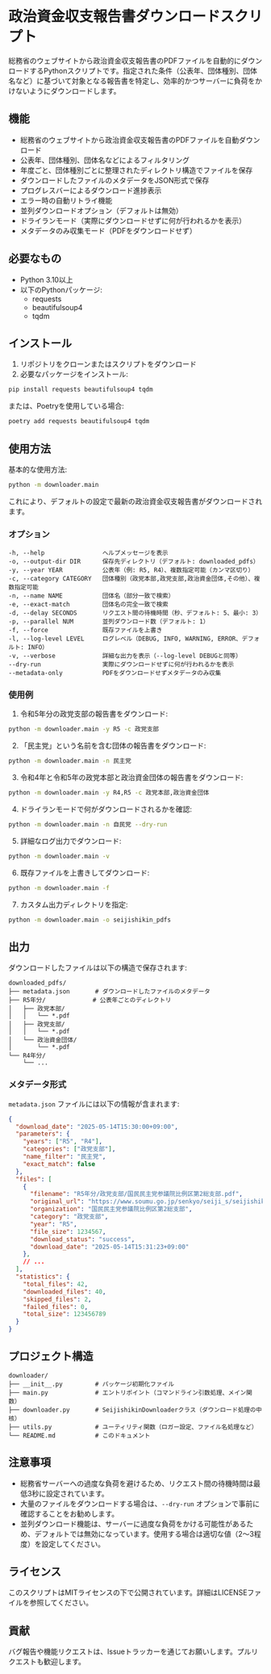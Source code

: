 # 政治資金収支報告書ダウンロードスクリプト

総務省のウェブサイトから政治資金収支報告書のPDFファイルを自動的にダウンロードするPythonスクリプトです。指定された条件（公表年、団体種別、団体名など）に基づいて対象となる報告書を特定し、効率的かつサーバーに負荷をかけないようにダウンロードします。

## 機能

- 総務省のウェブサイトから政治資金収支報告書のPDFファイルを自動ダウンロード
- 公表年、団体種別、団体名などによるフィルタリング
- 年度ごと、団体種別ごとに整理されたディレクトリ構造でファイルを保存
- ダウンロードしたファイルのメタデータをJSON形式で保存
- プログレスバーによるダウンロード進捗表示
- エラー時の自動リトライ機能
- 並列ダウンロードオプション（デフォルトは無効）
- ドライランモード（実際にダウンロードせずに何が行われるかを表示）
- メタデータのみ収集モード（PDFをダウンロードせず）

## 必要なもの

- Python 3.10以上
- 以下のPythonパッケージ:
  - requests
  - beautifulsoup4
  - tqdm

## インストール

1. リポジトリをクローンまたはスクリプトをダウンロード
2. 必要なパッケージをインストール:

```bash
pip install requests beautifulsoup4 tqdm
```

または、Poetryを使用している場合:

```bash
poetry add requests beautifulsoup4 tqdm
```

## 使用方法

基本的な使用方法:

```bash
python -m downloader.main
```

これにより、デフォルトの設定で最新の政治資金収支報告書がダウンロードされます。

### オプション

```
-h, --help                ヘルプメッセージを表示
-o, --output-dir DIR      保存先ディレクトリ（デフォルト: downloaded_pdfs）
-y, --year YEAR           公表年（例: R5, R4）、複数指定可能（カンマ区切り）
-c, --category CATEGORY   団体種別（政党本部,政党支部,政治資金団体,その他）、複数指定可能
-n, --name NAME           団体名（部分一致で検索）
-e, --exact-match         団体名の完全一致で検索
-d, --delay SECONDS       リクエスト間の待機時間（秒、デフォルト: 5、最小: 3）
-p, --parallel NUM        並列ダウンロード数（デフォルト: 1）
-f, --force               既存ファイルを上書き
-l, --log-level LEVEL     ログレベル（DEBUG, INFO, WARNING, ERROR、デフォルト: INFO）
-v, --verbose             詳細な出力を表示（--log-level DEBUGと同等）
--dry-run                 実際にダウンロードせずに何が行われるかを表示
--metadata-only           PDFをダウンロードせずメタデータのみ収集
```

### 使用例

1. 令和5年分の政党支部の報告書をダウンロード:

```bash
python -m downloader.main -y R5 -c 政党支部
```

2. 「民主党」という名前を含む団体の報告書をダウンロード:

```bash
python -m downloader.main -n 民主党
```

3. 令和4年と令和5年の政党本部と政治資金団体の報告書をダウンロード:

```bash
python -m downloader.main -y R4,R5 -c 政党本部,政治資金団体
```

4. ドライランモードで何がダウンロードされるかを確認:

```bash
python -m downloader.main -n 自民党 --dry-run
```

5. 詳細なログ出力でダウンロード:

```bash
python -m downloader.main -v
```

6. 既存ファイルを上書きしてダウンロード:

```bash
python -m downloader.main -f
```

7. カスタム出力ディレクトリを指定:

```bash
python -m downloader.main -o seijishikin_pdfs
```

## 出力

ダウンロードしたファイルは以下の構造で保存されます:

```
downloaded_pdfs/
├── metadata.json       # ダウンロードしたファイルのメタデータ
├── R5年分/             # 公表年ごとのディレクトリ
│   ├── 政党本部/
│   │   └── *.pdf
│   ├── 政党支部/
│   │   └── *.pdf
│   └── 政治資金団体/
│       └── *.pdf
└── R4年分/
    └── ...
```

### メタデータ形式

`metadata.json` ファイルには以下の情報が含まれます:

```json
{
  "download_date": "2025-05-14T15:30:00+09:00",
  "parameters": {
    "years": ["R5", "R4"],
    "categories": ["政党支部"],
    "name_filter": "民主党",
    "exact_match": false
  },
  "files": [
    {
      "filename": "R5年分/政党支部/国民民主党参議院比例区第2総支部.pdf",
      "original_url": "https://www.soumu.go.jp/senkyo/seiji_s/seijishikin/reports/SS20241129/001810_0021.pdf",
      "organization": "国民民主党参議院比例区第2総支部",
      "category": "政党支部",
      "year": "R5",
      "file_size": 1234567,
      "download_status": "success",
      "download_date": "2025-05-14T15:31:23+09:00"
    },
    // ...
  ],
  "statistics": {
    "total_files": 42,
    "downloaded_files": 40,
    "skipped_files": 2,
    "failed_files": 0,
    "total_size": 123456789
  }
}
```

## プロジェクト構造

```
downloader/
├── __init__.py         # パッケージ初期化ファイル
├── main.py             # エントリポイント（コマンドライン引数処理、メイン関数）
├── downloader.py       # SeijishikinDownloaderクラス（ダウンロード処理の中核）
├── utils.py            # ユーティリティ関数（ロガー設定、ファイル名処理など）
└── README.md           # このドキュメント
```

## 注意事項

- 総務省サーバーへの過度な負荷を避けるため、リクエスト間の待機時間は最低3秒に設定されています。
- 大量のファイルをダウンロードする場合は、`--dry-run` オプションで事前に確認することをお勧めします。
- 並列ダウンロード機能は、サーバーに過度な負荷をかける可能性があるため、デフォルトでは無効になっています。使用する場合は適切な値（2〜3程度）を設定してください。

## ライセンス

このスクリプトはMITライセンスの下で公開されています。詳細はLICENSEファイルを参照してください。

## 貢献

バグ報告や機能リクエストは、Issueトラッカーを通じてお願いします。プルリクエストも歓迎します。